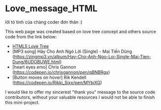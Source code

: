 # Love_message_HTML
lời tỏ tình của chàng coder đơn thân :)

This web page was created based on love tree concept and others source code from the link below:

- [HTML5 Love Tree](http://blog.csdn.net/lisenyang/article/details/35220823)
- [MP3 song] Hãy Cho Anh Ngỏ Lời (Single) - Mai Tiến Dũng (https://zingmp3.vn/album/Hay-Cho-Anh-Ngo-Loi-Single-Mai-Tien-Dung/6UDOBUWE.html)
- [heart eyes emo] Chris Gannon (https://codepen.io/chrisgannon/pen/qBNBRgx)
- [Button moves on hover] Rik Kendell (https://codepen.io/Rikki_Sixx/pen/MYbjXG)

I would like to offer my sincerest "thank you" message to the source code contributors, without your valuable resources I would not be able to finish this mini-project. 
